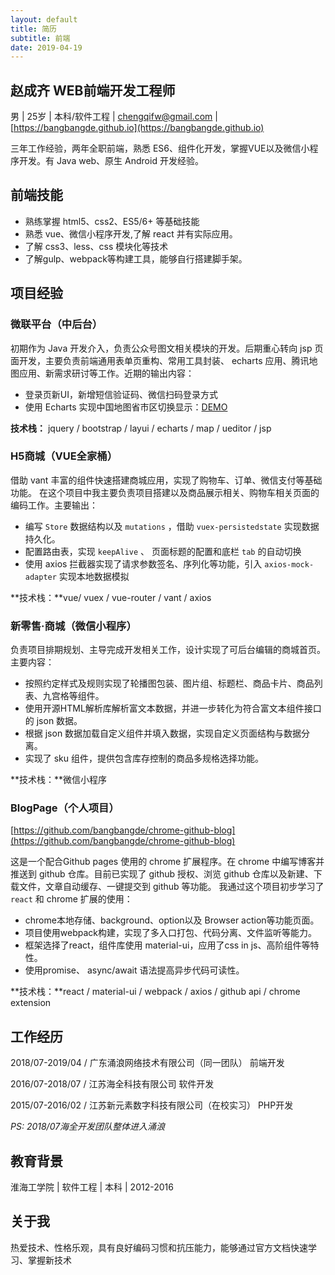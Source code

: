```yaml
---
layout: default
title: 简历
subtitle: 前端
date: 2019-04-19
---
```

## 赵成齐  WEB前端开发工程师
男 | 25岁 | 本科/软件工程 | [chengqifw@gmail.com](chengqifw@gmail.com) | [https://bangbangde.github.io](https://bangbangde.github.io)

三年工作经验，两年全职前端，熟悉 ES6、组件化开发，掌握VUE以及微信小程序开发。有 Java web、原生 Android 开发经验。

## 前端技能
* 熟练掌握 html5、css2、ES5/6+ 等基础技能
* 熟悉 vue、微信小程序开发,了解 react 并有实际应用。
* 了解 css3、less、css 模块化等技术
* 了解gulp、webpack等构建工具，能够自行搭建脚手架。

## 项目经验
### 微联平台（中后台）
初期作为 Java 开发介入，负责公众号图文相关模块的开发。后期重心转向 jsp 页面开发，主要负责前端通用表单页重构、常用工具封装、
echarts 应用、腾讯地图应用、新需求研讨等工作。近期的输出内容：
* 登录页新UI，新增短信验证码、微信扫码登录方式
* 使用 Echarts 实现中国地图省市区切换显示：[DEMO](https://bangbangde.github.io/playground/map/)


**技术栈：** jquery / bootstrap / layui / echarts / map / ueditor / jsp

### H5商城（VUE全家桶）
借助 vant 丰富的组件快速搭建商城应用，实现了购物车、订单、微信支付等基础功能。
在这个项目中我主要负责项目搭建以及商品展示相关、购物车相关页面的编码工作。主要输出：
* 编写 `Store` 数据结构以及 `mutations` ，借助 `vuex-persistedstate` 实现数据持久化。
* 配置路由表，实现 `keepAlive` 、 页面标题的配置和底栏 `tab` 的自动切换
* 使用 axios 拦截器实现了请求参数签名、序列化等功能，引入 `axios-mock-adapter` 实现本地数据模拟


**技术栈：**vue/ vuex / vue-router / vant / axios

### 新零售·商城（微信小程序）
负责项目排期规划、主导完成开发相关工作，设计实现了可后台编辑的商城首页。主要内容：
* 按照约定样式及规则实现了轮播图包装、图片组、标题栏、商品卡片、商品列表、九宫格等组件。
* 使用开源HTML解析库解析富文本数据，并进一步转化为符合富文本组件接口的 json 数据。
* 根据 json 数据加载自定义组件并填入数据，实现自定义页面结构与数据分离。
* 实现了 sku 组件，提供包含库存控制的商品多规格选择功能。


**技术栈：**微信小程序

### BlogPage（个人项目） 
[https://github.com/bangbangde/chrome-github-blog](https://github.com/bangbangde/chrome-github-blog)

这是一个配合Github pages 使用的 chrome 扩展程序。在 chrome 中编写博客并推送到 github 仓库。目前已实现了
github 授权、浏览 github 仓库以及新建、下载文件，文章自动缓存、一键提交到 github 等功能。
我通过这个项目初步学习了 `react` 和 chrome 扩展的使用：
* chrome本地存储、background、option以及 Browser action等功能页面。
* 项目使用webpack构建，实现了多入口打包、代码分离、文件监听等能力。
* 框架选择了react，组件库使用 material-ui，应用了css in js、高阶组件等特性。
* 使用promise、 async/await 语法提高异步代码可读性。


**技术栈：**react / material-ui / webpack / axios / github api / chrome extension


## 工作经历
2018/07-2019/04  /  广东涌浪网络技术有限公司（同一团队）       前端开发

2016/07-2018/07  /   江苏海全科技有限公司                       软件开发

2015/07-2016/02  /   江苏新元素数字科技有限公司（在校实习）     PHP开发

*PS: 2018/07海全开发团队整体进入涌浪*

## 教育背景
淮海工学院 | 软件工程 | 本科 | 2012-2016

## 关于我
热爱技术、性格乐观，具有良好编码习惯和抗压能力，能够通过官方文档快速学习、掌握新技术

